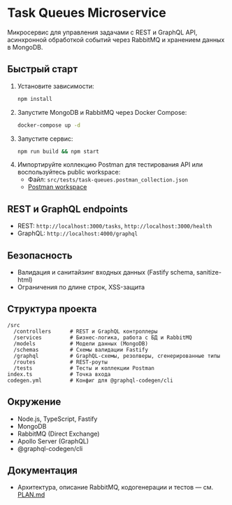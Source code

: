 # Task Queues Microservice

Микросервис для управления задачами с REST и GraphQL API, асинхронной обработкой событий через RabbitMQ и хранением данных в MongoDB.

## Быстрый старт

1. Установите зависимости:
   ```bash
   npm install
   ```
2. Запустите MongoDB и RabbitMQ через Docker Compose:
   ```bash
   docker-compose up -d
   ```
3. Запустите сервис:
   ```bash
   npm run build && npm start
   ```
4. Импортируйте коллекцию Postman для тестирования API или воспользуйтесь public workspace:
   - Файл: `src/tests/task-queues.postman_collection.json`
   - [Postman workspace](https://web.postman.co/workspace/6f788bd9-1110-4908-bb14-3f5fa91a9ef5)

## REST и GraphQL endpoints
- REST: `http://localhost:3000/tasks`, `http://localhost:3000/health`
- GraphQL: `http://localhost:4000/graphql`

## Безопасность
- Валидация и санитайзинг входных данных (Fastify schema, sanitize-html)
- Ограничения по длине строк, XSS-защита

## Структура проекта
```
/src
  /controllers      # REST и GraphQL контроллеры
  /services         # Бизнес-логика, работа с БД и RabbitMQ
  /models           # Модели данных (MongoDB)
  /schemas          # Схемы валидации Fastify
  /graphql          # GraphQL-схемы, резолверы, сгенерированные типы
  /routes           # REST-роуты
  /tests            # Тесты и коллекции Postman
index.ts            # Точка входа
codegen.yml         # Конфиг для @graphql-codegen/cli
```

## Окружение
- Node.js, TypeScript, Fastify
- MongoDB
- RabbitMQ (Direct Exchange)
- Apollo Server (GraphQL)
- @graphql-codegen/cli

## Документация
- Архитектура, описание RabbitMQ, кодогенерации и тестов — см. [PLAN.md](./PLAN.md)